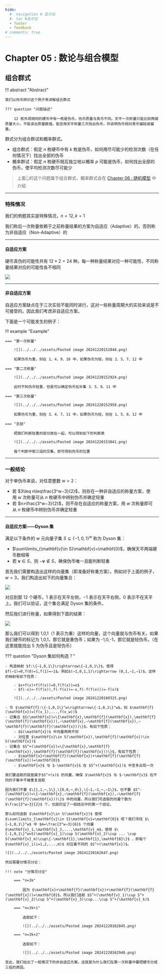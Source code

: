 ```yaml
---
hide:
  #- navigation # 显示右
  #- toc #显示左
  - footer
  - feedback
# comments: true
--- 
```


# Chapter 05 : 数论与组合模型

## 组合群式

!!! abstract "Abstract"

	我们以伪币辨识这个例子来讲解组合群式
	
	??? question "问题描述"
		
		12 枚外观相同的硬币中有一枚是伪币，伪币质量与真币不同。天平一次称量只能比较两端质量大小，不能读出质量数值。能否用天平称量三次找出伪币，并说明伪币相对真币偏轻或偏重。

群式分为组合群试和概率群式。

- 组合群式：假定 $n$ 枚硬币中有 $k$ 枚是伪币，如何用尽可能少的检测次数（在任何情况下）找出全部的伪币
- 概率群试：假定 $n$ 枚硬币相互独立地以概率 $p$ 可能是伪币，如何找出全部的伪币，使平均检测次数尽可能少

> 上面👆的这个问题属于组合群式，概率群式会在 [Chapter 06 : 随机模型](https://brucejqs.github.io/MyNotebook/blog/ACEE/Mathematical%20Modeling/Chapter%206/) 中介绍 
***
### 特殊情况

我们的例题其实是特殊情况，$n=12,k=1$

我们称后一次称量依赖于之前称量结果的方案为自适应（Adaptive）的，否则称为非自适应（Non-Adaptive）的
***
#### 自适应方案

硬币真伪的可能性共有 $12\times 2=24$ 种。每一种称量结果对应一种可能性，不同称量结果对应的可能性各不相同

![](../../../assets/Pasted%20image%2020241220152046.png)
***
#### 非自适应方案

自适应方案缺点在于三次实验不能同时进行，这对一些称量周期大的实验来说是不可接受的。因此我们考虑非自适应方案。

下面是一个可能发生的例子：

!!! example "Example"

	=== "第一次称量"
	
		![](../../../assets/Pasted image 20241220152848.png)
		
		如果伪币为重，则在 1、4、9、10 中，如果伪币为轻，则在 2、5、7、12 中
	
	=== "第二次称量"
	
		![](../../../assets/Pasted image 20241220152924.png)
		
		此时不知伪币轻重，但是可以确定伪币在补集 3、5、9、11 中
	
	=== "第三次称量"
	
		![](../../../assets/Pasted image 20241220152958.png)
		
		如果伪币为重，则在 3、4、7、11 中，如果伪币为轻，则在 1、5、8、12 中
	
	=== "总结"
	
		把我们判断轻重的部分放在一起，可以得到如下的判断表
		
		![](../../../assets/Pasted image 20241220153041.png)
		
		每个判断中取三组的交集，即可得到伪币的位置
***
### 一般结论

对于单伪币来说，对任意整数 $w>2$：

- 若 $3\leq n\leq\frac{3^w−3}{2}$，则存在一种非自适应的称量方案，使用 $w$ 次称量可从 $n$ 枚硬币中辨别伪币并确定轻重 
- 若 $n>\frac{3^w−3}{2}$，则不存在自适应的称量方案，用 $w$ 次称量即可从 $n$ 枚硬币中辨别伪币并确定轻重
***
#### 自适应方案——Dyson 集

满足以下条件的 $w$ 元向量子集 $S\subseteq\{-1,0,1\}^w$ 称为 Dyson 集：

- $\sum\limits_{\mathbf{v}\in S}\mathbf{v}=\mathbf{0}$，确保天平两端硬币数相等
- 若 $\mathbf{v}\in S$，则 $-\mathbf{v}\not\in S$，确保伪币唯一且能判断轻重

首先我们需要构造出这样的向量集（即准备好称重方案）。例如对于上面的例子，$w=3$，我们构造出如下的向量集合：

![](../../../assets/Pasted%20image%2020241220154708.png)

对应到那 12 个硬币，1 表示在天平左侧，−1 表示在天平右侧，0 表示不在天平上。我们可以验证，这个集合满足 Dyson 集的条件。

然后我们进行称量，如果得到下面的结果：

![](../../../assets/Pasted%20image%2020241220154801.png)

那么我们可以得到 1,0,1（1 表示为重）这样的向量，这个向量就与伪币有关。如果我们硬币的标记为 1,0,1，那它就是重伪币；如果为 -1,0,-1，那它就是轻伪币。（在这里就能找出 5 为伪币且是轻伪币）

??? question "Dyson 集如何构造？"

	- 构造映射 $f:\{−1,0,1\}\rightarrow\{−1,0,1\}$，使得 $f(−1)=0,f(0)=1,f(1)=−1$。例如$(−1,0,1,1)\rightarrow (0,1,−1,−1)$，这样的映射有如下性质：
	
		- $x+f(x)+f(f(x))=0,f(f(x))=x$
		- $f(-x)=-f(f(x)),f(-f(x))=-x,f(-f(f(x)))=-f(x)$
		
		![](../../../assets/Pasted image 20241220160315.png)
		
	- 令 $\mathbf{f}:\{-1,0,1\}^w\rightarrow\{-1,0,1\}^w$，则 $\mathbf{f}(\mathbf{x})=(f(x_1),...,f(x_w))$
	- 记集合 $S(\mathbf{x})=\{\mathbf{x},\mathbf{f}(\mathbf{x}),\mathbf{f}(\mathbf{f}(\mathbf{x})),−\mathbf{x},−\mathbf{f}(\mathbf{x}),−\mathbf{f}(\mathbf{f}(\mathbf{x}))\}$，有如下性质：
		- $S(\mathbf{x})$ 中向量两两不同
		- 对任意 $\mathbf{v}\in S(\mathbf{x}),\mathbf{f}(\mathbf{v})\in S(\mathbf{x})$
	- 记集合 $S^+(\mathbf{x})=\{\mathbf{x},\mathbf{f}(\mathbf{x}),\mathbf{f}(\mathbf{f}(\mathbf{x}))\}$，有如下性质：
		- $\mathbf{x}+\mathbf{f}(\mathbf{x})+\mathbf{f}(\mathbf{f}(\mathbf{x}))=\mathbf{0}$
		- $\mathbf{v}$ 与 $-\mathbf{v}$ 在 $S^+(\mathbf{x})$ 中至多出现一次
	
	我们要选取的就是属于$S^+(x)$ 的向量，确保 $\mathbf{v}$ 与 $-\mathbf{v}$ 在不同的子集中不被重复选取
	
	因为我们不要 $\{1,1,⋯,1\},\{0,0,⋯,0\},\{−1,−1,⋯,−1\}$，也不要 $S^-(\mathbf{x})=\{−\mathbf{x},−\mathbf{f}(\mathbf{x}),−\mathbf{f}(\mathbf{f}(\mathbf{x}))\}$ 中的向量，所以我们可选取的向量个数为 $\frac{3^w−3}{2}$ 个，也就印证了一般结论中的第一个结论。
	
	那么如何选取 $\mathbf{v}\in S(\mathbf{x})$ 使得 $\sum\limits_{\mathbf{v}\in S}\mathbf{v}=\mathbf{0}$ 呢？我们寻找 $\{−1,0,1\}^w$ 中 $m=\frac{3^w−3}{6}$ 个向量 $\mathbf{v}_1,\mathbf{v}_2,...,\mathbf{v}_m$，使得 $\{-1,0,1\}^w=S(\mathbf{v}_1)\cup S(\mathbf{v}_2)\cup ... \cup S(\mathbf{v}_m)\cup\{-\mathbf{1},\mathbf{1},\mathbf{0}\}$ ，即每个 $\mathbf{v}_i(i=1,2,...,m)$ 对应着不同的 $S^+(\mathbf{x})$。
	
	![](../../../assets/Pasted image 20241220162647.png)
	
	然后需要分情况讨论：
	
	!!! note "分情况讨论"
	
		=== "n=3k"
		
			因为 $\mathbf{x}+\mathbf{f}(\mathbf{x})+\mathbf{f}(\mathbf{f}(\mathbf{x}))=\mathbf{0}$，所以我们选取 $S^+(\mathbf{v}_1)\cup S^+(\mathbf{v}_2)\cup S^+(\mathbf{v}_3)\cup...\cup S^+(\mathbf{v}_k)$
		
		=== "n=3k+1"
		
			选取如下：
			
			![](../../../assets/Pasted image 20241220162845.png)
		
		=== "n=3k+2"
		
			选取如下：
			
			![](../../../assets/Pasted image 20241220162940.png)
	
	至此，我们给出了一般情况下的非自适应方案。这就是为什么我们在第一次称量中要把硬币分成三组的原因。
